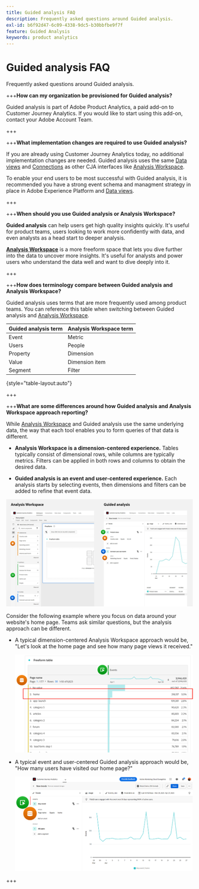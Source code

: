 ```yaml
---
title: Guided analysis FAQ
description: Frequently asked questions around Guided analysis.
exl-id: b6f92d47-6c09-4338-9dc5-b30bbfbe9f7f
feature: Guided Analysis
keywords: product analytics
---
```

# Guided analysis FAQ

Frequently asked questions around Guided analysis.

+++**How can my organization be provisioned for Guided analysis?**

Guided analysis is part of Adobe Product Analytics, a paid add-on to Customer Journey Analytics. If you would like to start using this add-on, contact your Adobe Account Team.

+++

+++**What implementation changes are required to use Guided analysis?**

If you are already using Customer Journey Analytics today, no additional implementation changes are needed. Guided analysis uses the same [Data views](../data-views/data-views.md) and [Connections](../connections/overview.md) as other CJA interfaces like [Analysis Workspace](../analysis-workspace/home.md). 

To enable your end users to be most successful with Guided analysis, it is recommended you have a strong event schema and managment strategy in place in Adobe Experience Platform and [Data views](../data-views/data-views.md).

+++

+++**When should you use Guided analysis or Analysis Workspace?**

**Guided analysis** can help users get high quality insights quickly. It's useful for product teams, users looking to work more confidently with data, and even analysts as a head start to deeper analysis.

**[Analysis Workspace](../analysis-workspace/home.md)** is a more freeform space that lets you dive further into the data to uncover more insights. It's useful for analysts and power users who understand the data well and want to dive deeply into it.

+++

+++**How does terminology compare between Guided analysis and Analysis Workspace?**

Guided analysis uses terms that are more frequently used among product teams. You can reference this table when switching between Guided analysis and [Analysis Workspace](../analysis-workspace/home.md).

| Guided analysis term | Analysis Workspace term |
| --- | --- |
| Event | Metric |
| Users | People |
| Property | Dimension |
| Value | Dimension item |
| Segment | Filter |

{style="table-layout:auto"}

+++

+++**What are some differences around how Guided analysis and Analysis Workspace approach reporting?**

While [Analysis Workspace](../analysis-workspace/home.md) and Guided analysis use the same underlying data, the way that each tool enables you to form queries of that data is different.

* **Analysis Workspace is a dimension-centered experience.** Tables typically consist of dimensional rows, while columns are typically metrics. Filters can be applied in both rows and columns to obtain the desired data.

* **Guided analysis is an event and user-centered experience.** Each analysis starts by selecting events, then dimensions and filters can be added to refine that event data.

![Analysis Workspace and Guided analysis views](assets/structure.png)

Consider the following example where you focus on data around your website's home page. Teams ask similar questions, but the analysis approach can be different.

* A typical dimension-centered Analysis Workspace approach would be, "Let's look at the home page and see how many page views it received."

   ![Dimension centered](assets/dimension-centered.png)

* A typical event and user-centered Guided analysis approach would be, "How many users have visited our home page?"

   ![Event centered](assets/event-centered.png)

+++
